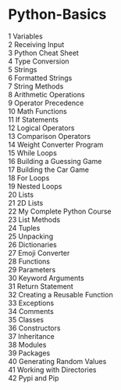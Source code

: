 # Python-Basics<br>
1 Variables<br>
2 Receiving Input<br>
3 Python Cheat Sheet<br>
4 Type Conversion<br>
5 Strings<br>
6 Formatted Strings<br>
7 String Methods<br>
8 Arithmetic Operations<br>
9 Operator Precedence<br>
10 Math Functions<br>
11 If Statements<br>
12 Logical Operators<br>
13 Comparison Operators<br>
14 Weight Converter Program<br> 
15 While Loops<br>
16 Building a Guessing Game<br>
17 Building the Car Game<br>
18 For Loops<br>
19 Nested Loops<br>
20 Lists<br>
21 2D Lists<br>
22 My Complete Python Course<br>
23 List Methods<br>
24 Tuples<br>
25 Unpacking<br>
26 Dictionaries<br>
27 Emoji Converter<br>
28 Functions<br>
29 Parameters<br>
30 Keyword Arguments<br>
31 Return Statement<br>
32 Creating a Reusable Function<br>
33 Exceptions<br>
34 Comments<br>
35 Classes<br>
36 Constructors<br>
37 Inheritance<br>
38 Modules<br>
39 Packages<br>
40 Generating Random Values<br>
41 Working with Directories<br> 
42 Pypi and Pip<br>
